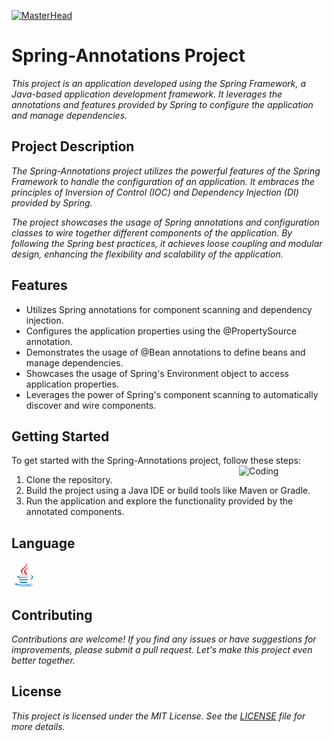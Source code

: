 [![MasterHead](https://www.arkasoftwares.com/blog/wp-content/uploads/2021/01/header_banner-2.jpg)](https://meryemkolbasar.io)

# Spring-Annotations Project 

_This project is an application developed using the Spring Framework, a Java-based application development framework. It leverages the annotations and features provided by Spring to configure the application and manage dependencies._


## Project Description

_The Spring-Annotations project utilizes the powerful features of the Spring Framework to handle the configuration of an application. It embraces the principles of Inversion of Control (IOC) and Dependency Injection (DI) provided by Spring._

_The project showcases the usage of Spring annotations and configuration classes to wire together different components of the application. By following the Spring best practices, it achieves loose coupling and modular design, enhancing the flexibility and scalability of the application._


## Features

- Utilizes Spring annotations for component scanning and dependency injection.
- Configures the application properties using the @PropertySource annotation.
- Demonstrates the usage of @Bean annotations to define beans and manage dependencies.
- Showcases the usage of Spring's Environment object to access application properties.
- Leverages the power of Spring's component scanning to automatically discover and wire components.

## Getting Started

To get started with the Spring-Annotations project, follow these steps:
<img align="right" alt="Coding" width="140" src="https://media1.giphy.com/media/v1.Y2lkPTc5MGI3NjExcmJ0ajZhcG9oM2QyZGlreGF5MTAzaWhrNDM5ZzI2dHZ1NXdkcTdrNiZlcD12MV9pbnRlcm5hbF9naWZfYnlfaWQmY3Q9Zw/HscDLzkO8EOTmgkhQP/giphy.gif">
1. Clone the repository.
2. Build the project using a Java IDE or build tools like Maven or Gradle.
3. Run the application and explore the functionality provided by the annotated components.
   
## Language

<a href="https://www.java.com" target="_blank" rel="noreferrer"> <img src="https://raw.githubusercontent.com/devicons/devicon/master/icons/java/java-original.svg" alt="java" width="40" height="40"/> </a>

## Contributing

_Contributions are welcome! If you find any issues or have suggestions for improvements, please submit a pull request. Let's make this project even better together._

## License

_This project is licensed under the MIT License. See the [LICENSE](LICENSE) file for more details._





